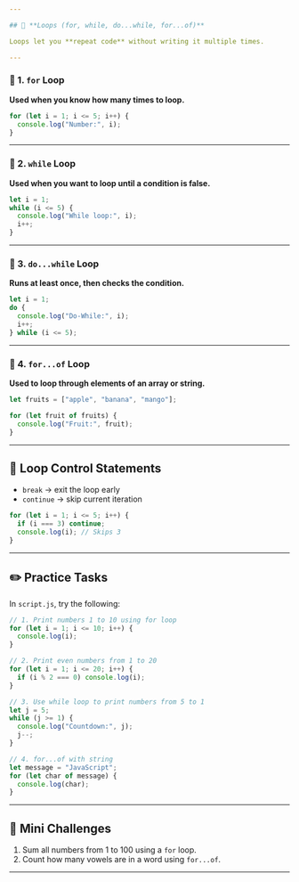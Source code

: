 ```yaml
---

## 📘 **Loops (for, while, do...while, for...of)**

Loops let you **repeat code** without writing it multiple times.

---
```


### 🔹 1. `for` Loop

**Used when you know how many times to loop.**

```javascript
for (let i = 1; i <= 5; i++) {
  console.log("Number:", i);
}
```

---

### 🔹 2. `while` Loop

**Used when you want to loop until a condition is false.**

```javascript
let i = 1;
while (i <= 5) {
  console.log("While loop:", i);
  i++;
}
```

---

### 🔹 3. `do...while` Loop

**Runs at least once, then checks the condition.**

```javascript
let i = 1;
do {
  console.log("Do-While:", i);
  i++;
} while (i <= 5);
```

---

### 🔹 4. `for...of` Loop

**Used to loop through elements of an array or string.**

```javascript
let fruits = ["apple", "banana", "mango"];

for (let fruit of fruits) {
  console.log("Fruit:", fruit);
}
```

---

## 🛑 Loop Control Statements

* `break` → exit the loop early
* `continue` → skip current iteration

```javascript
for (let i = 1; i <= 5; i++) {
  if (i === 3) continue;
  console.log(i); // Skips 3
}
```

---

## ✏️ Practice Tasks

In `script.js`, try the following:

```javascript
// 1. Print numbers 1 to 10 using for loop
for (let i = 1; i <= 10; i++) {
  console.log(i);
}

// 2. Print even numbers from 1 to 20
for (let i = 1; i <= 20; i++) {
  if (i % 2 === 0) console.log(i);
}

// 3. Use while loop to print numbers from 5 to 1
let j = 5;
while (j >= 1) {
  console.log("Countdown:", j);
  j--;
}

// 4. for...of with string
let message = "JavaScript";
for (let char of message) {
  console.log(char);
}
```

---

## 🎯 Mini Challenges

1. Sum all numbers from 1 to 100 using a `for` loop.
2. Count how many vowels are in a word using `for...of`.

---
